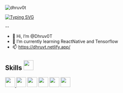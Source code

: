 <p align="left"> <img src="https://komarev.com/ghpvc/?username=dhruv0t&label=Profile%20views&color=0e75b6&style=flat" alt="dhruv0t" /> </p>
<a href="https://git.io/typing-svg"><img src="https://readme-typing-svg.demolab.com?font=Times+New+Roman&size=35&duration=3400&pause=800&color=350AA8&background=47FFB000&width=435&lines=Based+in+Dublin%2C+CA;Programmer+and+Developer;Coding+Experience+for+3%2B+years" alt="Typing SVG" /></a>

--
- 👋 Hi, I’m @Dhruv0T
- 🌱 I’m currently learning ReactNative and Tensorflow
- 📫 https://dhruvt.netlify.app/

<h2> Skills <img src = "https://media2.giphy.com/media/QssGEmpkyEOhBCb7e1/giphy.gif?cid=ecf05e47a0n3gi1bfqntqmob8g9aid1oyj2wr3ds3mg700bl&rid=giphy.gif" width = 32px height=32px> </h2>
<a href= https://github.com/Dhruv0T?tab=repositories&q=&type=&language=python&sort= > <img width ='32px' src ='https://raw.githubusercontent.com/rahulbanerjee26/githubAboutMeGenerator/main/icons/python.svg'> </a>
 <img width ='32px' src ='https://raw.githubusercontent.com/rahulbanerjee26/githubAboutMeGenerator/main/icons/reactjs.svg'> </a>
 <img width ='32px' src ='https://raw.githubusercontent.com/rahulbanerjee26/githubAboutMeGenerator/main/icons/javascript.svg'> </a>
 <img width ='32px' src ='https://raw.githubusercontent.com/rahulbanerjee26/githubAboutMeGenerator/main/icons/java.svg'> </a>
 <img width ='32px' src ='https://raw.githubusercontent.com/rahulbanerjee26/githubAboutMeGenerator/main/icons/sqlite.svg'> </a>
 <img width ='32px' src ='https://raw.githubusercontent.com/rahulbanerjee26/githubAboutMeGenerator/main/icons/pytorch.svg'> </a>


<!---
Dhruv0T/Dhruv0T is a ✨ special ✨ repository because its `README.md` (this file) appears on your GitHub profile.
You can click the Preview link to take a look at your changes.
--->
